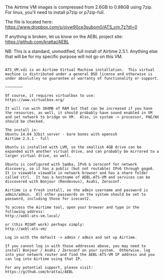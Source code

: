 The Airtime VM images is compressed from 2.6GB to 0.98GB using 7zip.  For linux, you'll need to install p7zip or p7zip-full.

The file is located here:
https://www.dropbox.com/s/ojvw90ce3subom0/ATS_vm.7z?dl=0

If anything is broken, let us know on the AEBL project site:
https://github.com/krattai/AEBL

NB:  This is a standard, unmodified, full install of Airtime 2.5.1.  Anything else that will be for my specific purpose will not go on this VM.

~~~~~~~~~~~

ATS_VM.vdi is an Airtime Virtual Machine installation.  This virtual machine is distributed under a general BSD license and otherwise is under absolutley no guarantee or warranty of functionality or support.

~~~~~~~~

Of course, it requires virtualbox to use:
https://www.virtualbox.org/

It will run with 384MB of RAM but that can be increased if you have the resources, as well, it should probably have sound enabled in VM and set network to bridge on VM.  Also, in system -> processor, PAE/NX should be checked.

The install is:
Ubuntu 14.04 32bit server - bare bones with openssh
Airtime 2.5.1 - full

Ubuntu is installed with LVM, so the smallish 4GB drive can be expanded with another virtual drive, and can probably be mirrored to a larger virtual drive, as well.

Ubuntu is configured with Samba, IPv6 & zeroconf for network discovery, so it has a public (but not routable) IPv6 through gogo6.  It is viewable viewable in network browser and has a share folder called ctrl.  It has a hostname of AEBL-ATS-VM and services can be discovered with Bonjour (Rendevous), Avahi, Zeroconf.

Airtime is a fresh install, so the admin username and password is admin/admin.  All other passwords on the system should be set to password, including those for icecast2.

To access the Airtime tool, open your browser and type in the following address:
http://aebl-ats-vm.local/

or (this MIGHT work) perhaps simply:
http://aebl-ats-vm/

Log in with the default -> admin / admin and set up Airtime.

If you cannot log in with those addresses above, you may need to install Bonjour / Avahi / Zeroconf on your system.  Otherwise, log into your network router and find the AEBL-ATS-VM IP address and you can log into Airtime using that IP.

For any potential support, please visit:
https://github.com/krattai/AEBL
